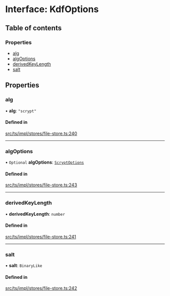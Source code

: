 # Interface: KdfOptions

## Table of contents

### Properties

- [alg](KdfOptions.md#alg)
- [algOptions](KdfOptions.md#algoptions)
- [derivedKeyLength](KdfOptions.md#derivedkeylength)
- [salt](KdfOptions.md#salt)

## Properties

### alg

• **alg**: ``"scrypt"``

#### Defined in

[src/ts/impl/stores/file-store.ts:240](https://gitlab.com/i3-market/code/wp3/t3.2/i3m-wallet-monorepo/-/blob/645d0838/packages/base-wallet/src/ts/impl/stores/file-store.ts#L240)

___

### algOptions

• `Optional` **algOptions**: [`ScryptOptions`](ScryptOptions.md)

#### Defined in

[src/ts/impl/stores/file-store.ts:243](https://gitlab.com/i3-market/code/wp3/t3.2/i3m-wallet-monorepo/-/blob/645d0838/packages/base-wallet/src/ts/impl/stores/file-store.ts#L243)

___

### derivedKeyLength

• **derivedKeyLength**: `number`

#### Defined in

[src/ts/impl/stores/file-store.ts:241](https://gitlab.com/i3-market/code/wp3/t3.2/i3m-wallet-monorepo/-/blob/645d0838/packages/base-wallet/src/ts/impl/stores/file-store.ts#L241)

___

### salt

• **salt**: `BinaryLike`

#### Defined in

[src/ts/impl/stores/file-store.ts:242](https://gitlab.com/i3-market/code/wp3/t3.2/i3m-wallet-monorepo/-/blob/645d0838/packages/base-wallet/src/ts/impl/stores/file-store.ts#L242)
